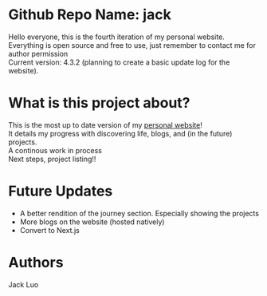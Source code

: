 # Github Repo Name: jack  
Hello everyone, this is the fourth iteration of my personal website.  
Everything is open source and free to use, just remember to contact me for author permission  
Current version: 4.3.2 (planning to create a basic update log for the website).

# What is this project about?  
This is the most up to date version of my [personal website](https://jack-luo.com)!  
It details my progress with discovering life, blogs, and (in the future) projects.  
A continous work in process  
Next steps, project listing!!  

# Future Updates  
- A better rendition of the journey section. Especially showing the projects
- More blogs on the website (hosted natively)
- Convert to Next.js

# Authors  
Jack Luo  
